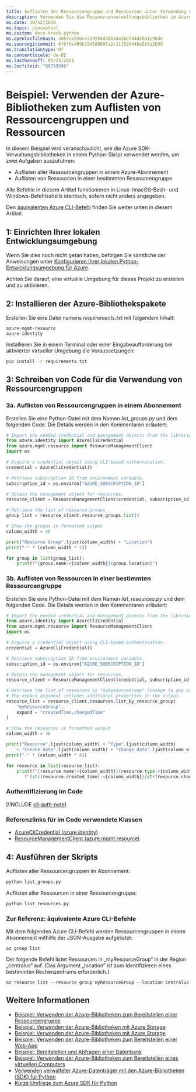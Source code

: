 ```yaml
---
title: Auflisten der Ressourcengruppe und Ressourcen unter Verwendung der Azure-Bibliotheken für Python
description: Verwenden Sie die Ressourcenverwaltungsbibliothek im Azure SDK für Python, um Ressourcengruppen und Ressourcen in einer Gruppe aufzulisten.
ms.date: 10/12/2020
ms.topic: conceptual
ms.custom: devx-track-python
ms.openlocfilehash: 2867ea550ce233594d30b3de2be744d20a1e96de
ms.sourcegitcommit: 6fbf9e489b194586887a2c11152044be5b3a2b99
ms.translationtype: HT
ms.contentlocale: de-DE
ms.lasthandoff: 01/25/2021
ms.locfileid: "98759596"
---
```

# <a name="example-use-the-azure-libraries-to-list-resource-groups-and-resources"></a>Beispiel: Verwenden der Azure-Bibliotheken zum Auflisten von Ressourcengruppen und Ressourcen

In diesem Beispiel wird veranschaulicht, wie die Azure SDK-Verwaltungsbibliotheken in einem Python-Skript verwendet werden, um zwei Aufgaben auszuführen:

- Auflisten aller Ressourcengruppen in einem Azure-Abonnement
- Auflisten von Ressourcen in einer bestimmten Ressourcengruppe
 
Alle Befehle in diesem Artikel funktionieren in Linux-/macOS-Bash- und Windows-Befehlsshells identisch, sofern nicht anders angegeben.

Den [äquivalenten Azure CLI-Befehl](#for-reference-equivalent-azure-cli-commands) finden Sie weiter unten in diesem Artikel.

## <a name="1-set-up-your-local-development-environment"></a>1: Einrichten Ihrer lokalen Entwicklungsumgebung

Wenn Sie dies noch nicht getan haben, befolgen Sie sämtliche der Anweisungen unter [Konfigurieren Ihrer lokalen Python-Entwicklungsumgebung für Azure](configure-local-development-environment.md).

Achten Sie darauf, eine virtuelle Umgebung für dieses Projekt zu erstellen und zu aktivieren.

## <a name="2-install-the-azure-library-packages"></a>2: Installieren der Azure-Bibliothekspakete

Erstellen Sie eine Datei namens *requirements.txt* mit folgendem Inhalt:

```text
azure-mgmt-resource
azure-identity
```

Installieren Sie in einem Terminal oder einer Eingabeaufforderung bei aktivierter virtueller Umgebung die Voraussetzungen:

```cmd
pip install -r requirements.txt
```

## <a name="3-write-code-to-work-with-resource-groups"></a>3: Schreiben von Code für die Verwendung von Ressourcengruppen

### <a name="3a-list-resource-groups-in-a-subscription"></a>3a. Auflisten von Ressourcengruppen in einem Abonnement

Erstellen Sie eine Python-Datei mit dem Namen *list_groups.py* und dem folgenden Code. Die Details werden in den Kommentaren erläutert:

```python
# Import the needed credential and management objects from the libraries.
from azure.identity import AzureCliCredential
from azure.mgmt.resource import ResourceManagementClient
import os

# Acquire a credential object using CLI-based authentication.
credential = AzureCliCredential()

# Retrieve subscription ID from environment variable.
subscription_id = os.environ["AZURE_SUBSCRIPTION_ID"]

# Obtain the management object for resources.
resource_client = ResourceManagementClient(credential, subscription_id)

# Retrieve the list of resource groups
group_list = resource_client.resource_groups.list()

# Show the groups in formatted output
column_width = 40

print("Resource Group".ljust(column_width) + "Location")
print("-" * (column_width * 2))

for group in list(group_list):
    print(f"{group.name:<{column_width}}{group.location}")
```

### <a name="3b-list-resources-within-a-specific-resource-group"></a>3b. Auflisten von Ressourcen in einer bestimmten Ressourcengruppe

Erstellen Sie eine Python-Datei mit dem Namen *list_resources.py* und dem folgenden Code. Die Details werden in den Kommentaren erläutert:

```python
# Import the needed credential and management objects from the libraries.
from azure.identity import AzureCliCredential
from azure.mgmt.resource import ResourceManagementClient
import os

# Acquire a credential object using CLI-based authentication.
credential = AzureCliCredential()

# Retrieve subscription ID from environment variable.
subscription_id = os.environ["AZURE_SUBSCRIPTION_ID"]

# Obtain the management object for resources.
resource_client = ResourceManagementClient(credential, subscription_id)

# Retrieve the list of resources in "myResourceGroup" (change to any name desired).
# The expand argument includes additional properties in the output.
resource_list = resource_client.resources.list_by_resource_group(
    "myResourceGroup",
    expand = "createdTime,changedTime"
)

# Show the resources in formatted output
column_width = 36

print("Resource".ljust(column_width) + "Type".ljust(column_width)
    + "Create date".ljust(column_width) + "Change date".ljust(column_width))
print("-" * (column_width * 4))

for resource in list(resource_list):
    print(f"{resource.name:<{column_width}}{resource.type:<{column_width}}"
       f"{str(resource.created_time):<{column_width}}{str(resource.changed_time):<{column_width}}")
```

### <a name="authentication-in-the-code"></a>Authentifizierung im Code

[!INCLUDE [cli-auth-note](includes/cli-auth-note.md)]

### <a name="reference-links-for-classes-used-in-the-code"></a>Referenzlinks für im Code verwendete Klassen

- [AzureCliCredential (azure.identity)](/python/api/azure-identity/azure.identity.azureclicredential)
- [ResourceManagementClient (azure.mgmt.resource)](/python/api/azure-mgmt-resource/azure.mgmt.resource.resourcemanagementclient)

## <a name="4-run-the-scripts"></a>4: Ausführen der Skripts

Auflisten aller Ressourcengruppen im Abonnement:

```cmd
python list_groups.py
```

Auflisten aller Ressourcen in einer Ressourcengruppe:

```cmd
python list_resources.py
```

### <a name="for-reference-equivalent-azure-cli-commands"></a>Zur Referenz: äquivalente Azure CLI-Befehle

Mit dem folgenden Azure CLI-Befehl werden Ressourcengruppen in einem Abonnement mithilfe der JSON-Ausgabe aufgelistet:

```azurecli
az group list
```

Der folgende Befehl listet Ressourcen in „myResourceGroup“ in der Region „centralus“ auf. (Das Argument „location“ ist zum Identifizieren eines bestimmten Rechenzentrums erforderlich.)

```azurecli
az resource list --resource group myResourceGroup --location centralus
```

## <a name="see-also"></a>Weitere Informationen

- [Beispiel: Verwenden der Azure-Bibliotheken zum Bereitstellen einer Ressourcengruppe](azure-sdk-example-resource-group.md)
- [Beispiel: Verwenden der Azure-Bibliotheken mit Azure Storage](azure-sdk-example-storage.md)
- [Beispiel: Verwenden der Azure-Bibliotheken mit Azure Storage](azure-sdk-example-storage-use.md)
- [Beispiel: Verwenden der Azure-Bibliotheken zum Bereitstellen einer Web-App](azure-sdk-example-web-app.md)
- [Beispiel: Bereitstellen und Abfragen einer Datenbank](azure-sdk-example-database.md)
- [Beispiel: Verwenden der Azure-Bibliotheken zum Bereitstellen eines virtuellen Computers](azure-sdk-example-virtual-machines.md)
- [Verwenden verwalteter Azure-Datenträger mit den Azure-Bibliotheken (SDK) für Python](azure-sdk-samples-managed-disks.md)
- [Kurze Umfrage zum Azure SDK für Python](https://microsoft.qualtrics.com/jfe/form/SV_bNFX0HECjzPWMiG?Q_CHL=docs)
